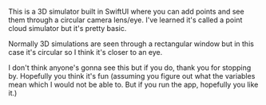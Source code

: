 This is a 3D simulator built in SwiftUI where you can add points and see them through a circular camera lens/eye. I've learned it's called a point cloud simulator but it's pretty basic. 

Normally 3D simulations are seen through a rectangular window but in this case it's circular so I think it's closer to an eye.

I don't think anyone's gonna see this but if you do, thank you for stopping by. Hopefully you think it's fun (assuming you figure out what the variables mean which I would not be able to. But if you run the app, hopefully you like it.)
